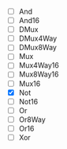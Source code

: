 - [ ] And
- [ ] And16
- [ ] DMux
- [ ] DMux4Way
- [ ] DMux8Way
- [ ] Mux
- [ ] Mux4Way16
- [ ] Mux8Way16
- [ ] Mux16
- [x] Not
- [ ] Not16
- [ ] Or
- [ ] Or8Way
- [ ] Or16
- [ ] Xor
